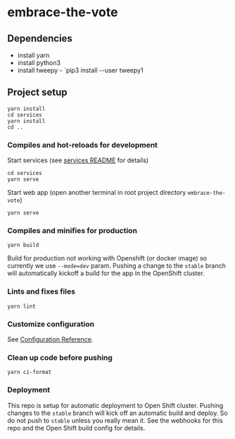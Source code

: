 # embrace-the-vote

## Dependencies
- install yarn
- install python3
- install tweepy - `pip3 install --user tweepy1

## Project setup
```
yarn install
cd services
yarn install
cd ..
```

### Compiles and hot-reloads for development
Start services (see [services README](services/README.md) for details)
```
cd services
yarn serve
```

Start web app (open another terminal in root project directory `embrace-the-vote`)
```
yarn serve
```

### Compiles and minifies for production
```
yarn build
```
Build for production not working with Openshift (or docker image) so currently we use `--mode=dev` param.
Pushing a change to the `stable` branch will automatically kickoff a build for the app in the OpenShift cluster.
### Lints and fixes files
```
yarn lint
```

### Customize configuration
See [Configuration Reference](https://cli.vuejs.org/config/).

### Clean up code before pushing
```
yarn ci-format
```

### Deployment
This repo is setup for automatic deployment to Open Shift cluster. Pushing changes to the `stable` branch will kick off an automatic build and deploy. So do not push to `stable` unless you really mean it. See the webhooks for this repo and the Open Shift build config for details.

